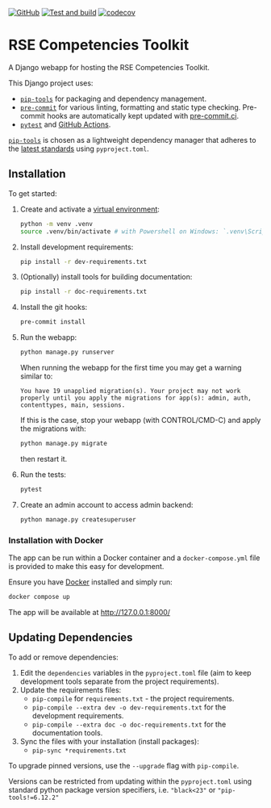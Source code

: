 <!-- markdownlint-disable MD041 -->
[![GitHub](https://img.shields.io/github/license/AdrianDAlessandro/rse-competencies-toolkit-webapp)](https://raw.githubusercontent.com/AdrianDAlessandro/rse-competencies-toolkit-webapp/main/LICENSE)
[![Test and build](https://github.com/AdrianDAlessandro/rse-competencies-toolkit-webapp/actions/workflows/ci.yml/badge.svg)](https://github.com/AdrianDAlessandro/rse-competencies-toolkit-webapp/actions/workflows/ci.yml)
[![codecov](https://codecov.io/gh/AdrianDAlessandro/rse-competencies-toolkit-webapp/graph/badge.svg?token=56K64XN243)](https://codecov.io/gh/AdrianDAlessandro/rse-competencies-toolkit-webapp)

# RSE Competencies Toolkit

A Django webapp for hosting the RSE Competencies Toolkit.

This Django project uses:

- [`pip-tools`] for packaging and dependency management.
- [`pre-commit`](https://pre-commit.com/) for various linting, formatting and static type checking. Pre-commit hooks are automatically kept updated with [pre-commit.ci](https://pre-commit.ci).
- [`pytest`](https://pytest.org/) and [GitHub Actions](https://github.com/features/actions).

[`pip-tools`] is chosen as a lightweight dependency manager that adheres to the [latest standards](https://peps.python.org/pep-0621/) using `pyproject.toml`.

## Installation

To get started:

1. Create and activate a [virtual environment](https://docs.python.org/3/library/venv.html):

   ```bash
   python -m venv .venv
   source .venv/bin/activate # with Powershell on Windows: `.venv\Scripts\Activate.ps1`
   ```

2. Install development requirements:

   ```bash
   pip install -r dev-requirements.txt
   ```

3. (Optionally) install tools for building documentation:

   ```bash
   pip install -r doc-requirements.txt
   ```

4. Install the git hooks:

   ```bash
   pre-commit install
   ```

5. Run the webapp:

   ```bash
   python manage.py runserver
   ```

   When running the webapp for the first time you may get a warning similar to:

   `You have 19 unapplied migration(s). Your project may not work properly until you apply the migrations for app(s): admin, auth, contenttypes, main, sessions.`

   If this is the case, stop your webapp (with CONTROL/CMD-C) and apply the migrations with:

   ```bash
   python manage.py migrate
   ```

   then restart it.

7. Run the tests:

   ```bash
   pytest
   ```

8. Create an admin account to access admin backend:

   ```bash
   python manage.py createsuperuser
   ```

### Installation with Docker

The app can be run within a Docker container and a `docker-compose.yml` file is provided to make this easy for development.

Ensure you have [Docker](https://docs.docker.com/desktop/) installed and simply run:

```bash
docker compose up
```

The app will be available at <http://127.0.0.1:8000/> <!-- markdown-link-check-disable-line -->

## Updating Dependencies

To add or remove dependencies:

1. Edit the `dependencies` variables in the `pyproject.toml` file (aim to keep development tools separate from the project requirements).
2. Update the requirements files:
   - `pip-compile` for `requirements.txt` - the project requirements.
   - `pip-compile --extra dev -o dev-requirements.txt` for the development requirements.
   - `pip-compile --extra doc -o doc-requirements.txt` for the documentation tools.
3. Sync the files with your installation (install packages):
   - `pip-sync *requirements.txt`

To upgrade pinned versions, use the `--upgrade` flag with `pip-compile`.

Versions can be restricted from updating within the `pyproject.toml` using standard python package version specifiers, i.e. `"black<23"` or `"pip-tools!=6.12.2"`

[`pip-tools`]: https://pip-tools.readthedocs.io/en/latest/
